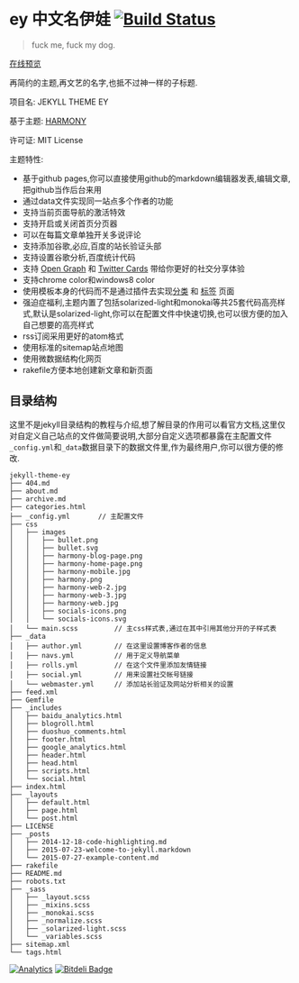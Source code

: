 # ey 中文名伊娃 [![Build Status](https://travis-ci.org/ibrother/jekyll-theme-ey.png)](https://travis-ci.org/ibrother/jekyll-theme-ey)

> fuck me, fuck my dog.

[在线预览](http://blog.ibrother.me/jekyll-theme-ey/)

再简约的主题,再文艺的名字,也抵不过神一样的子标题.

项目名:	JEKYLL THEME EY

基于主题:	[HARMONY](https://github.com/gayanvirajith/harmony)

许可证:	MIT License

主题特性:
* 基于github pages,你可以直接使用github的markdown编辑器发表,编辑文章,把github当作后台来用
* 通过data文件实现同一站点多个作者的功能
* 支持当前页面导航的激活特效
* 支持开启或关闭首页分页器
* 可以在每篇文章单独开关多说评论
* 支持添加谷歌,必应,百度的站长验证头部
* 支持设置谷歌分析,百度统计代码
* 支持 [Open Graph](https://developers.facebook.com/docs/opengraph/) 和 [Twitter Cards](https://dev.twitter.com/docs/cards) 带给你更好的社交分享体验
* 支持chrome color和windows8 color
* 使用模板本身的代码而不是通过插件去实现[分类](http://blog.ibrother.me/jekyll-theme-ey/categories/) 和 [标签](http://blog.ibrother.me/jekyll-theme-ey/tags/) 页面
* 强迫症福利,主题内置了包括solarized-light和monokai等共25套代码高亮样式,默认是solarized-light,你可以在配置文件中快速切换,也可以很方便的加入自己想要的高亮样式
* rss订阅采用更好的atom格式
* 使用标准的sitemap站点地图
* 使用微数据结构化网页
* rakefile方便本地创建新文章和新页面

## 目录结构
这里不是jekyll目录结构的教程与介绍,想了解目录的作用可以看官方文档,这里仅对自定义自己站点的文件做简要说明,大部分自定义选项都暴露在主配置文件`_config.yml`和`_data`数据目录下的数据文件里,作为最终用户,你可以很方便的修改.
```
jekyll-theme-ey
├── 404.md
├── about.md
├── archive.md
├── categories.html
├── _config.yml       // 主配置文件
├── css
│   ├── images
│   │   ├── bullet.png
│   │   ├── bullet.svg
│   │   ├── harmony-blog-page.png
│   │   ├── harmony-home-page.png
│   │   ├── harmony-mobile.jpg
│   │   ├── harmony.png
│   │   ├── harmony-web-2.jpg
│   │   ├── harmony-web-3.jpg
│   │   ├── harmony-web.jpg
│   │   ├── socials-icons.png
│   │   └── socials-icons.svg
│   └── main.scss         // 主css样式表,通过在其中引用其他分开的子样式表
├── _data
│   ├── author.yml        // 在这里设置博客作者的信息
│   ├── navs.yml          // 用于定义导航菜单
│   ├── rolls.yml         // 在这个文件里添加友情链接
│   ├── social.yml        // 用来设置社交帐号链接
│   └── webmaster.yml     // 添加站长验证及网站分析相关的设置
├── feed.xml
├── Gemfile
├── _includes
│   ├── baidu_analytics.html
│   ├── blogroll.html
│   ├── duoshuo_comments.html
│   ├── footer.html
│   ├── google_analytics.html
│   ├── header.html
│   ├── head.html
│   ├── scripts.html
│   └── social.html
├── index.html
├── _layouts
│   ├── default.html
│   ├── page.html
│   └── post.html
├── LICENSE
├── _posts
│   ├── 2014-12-18-code-highlighting.md
│   ├── 2015-07-23-welcome-to-jekyll.markdown
│   └── 2015-07-27-example-content.md
├── rakefile
├── README.md
├── robots.txt
├── _sass
│   ├── _layout.scss
│   ├── _mixins.scss
│   ├── _monokai.scss
│   ├── _normalize.scss
│   ├── _solarized-light.scss
│   └── _variables.scss
├── sitemap.xml
└── tags.html
```

[![Analytics](https://ga-beacon.appspot.com/UA-52116871-4/jekyll-theme-ey/readme)](https://github.com/igrigorik/ga-beacon) [![Bitdeli Badge](https://d2weczhvl823v0.cloudfront.net/ibrother/jekyll-theme-ey/trend.png)](https://bitdeli.com/free "Bitdeli Badge")
